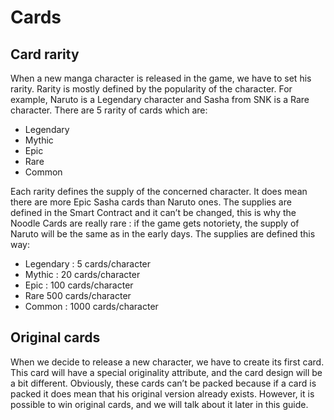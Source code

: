 # Cards

## Card rarity
When a new manga character is released in the game, we have to set his rarity. Rarity is mostly defined by the popularity of the character. For example, Naruto is a Legendary character and Sasha from SNK is a Rare character.
There are 5 rarity of cards which are:
- Legendary
- Mythic
- Epic
- Rare
- Common

Each rarity defines the supply of the concerned character. It does mean there are more Epic Sasha cards than Naruto ones.
The supplies are defined in the Smart Contract and it can’t be changed, this is why the Noodle Cards are really rare : if the game gets notoriety, the supply of Naruto will be the same as in the early days.
The supplies are defined this way:
- Legendary : 5 cards/character
- Mythic : 20 cards/character
- Epic : 100 cards/character
- Rare 500 cards/character
- Common : 1000 cards/character

## Original cards
When we decide to release a new character, we have to create its first card. This card will have a special originality attribute, and the card design will be a bit different.
Obviously, these cards can’t be packed because if a card is packed it does mean that his original version already exists. However, it is possible to win original cards, and we will talk about it later in this guide.
